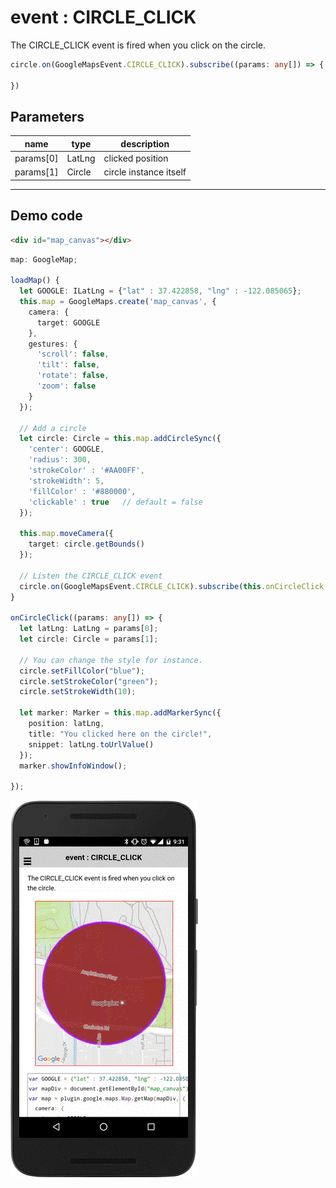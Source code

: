 # event : CIRCLE_CLICK

The CIRCLE_CLICK event is fired when you click on the circle.

```typescript
circle.on(GoogleMapsEvent.CIRCLE_CLICK).subscribe((params: any[]) => {

})
```

## Parameters

name           | type          | description
---------------|---------------|---------------------------------------
params[0]      | LatLng        | clicked position
params[1]      | Circle        | circle instance itself


-----------------------------------------------------------------------

## Demo code

```html
<div id="map_canvas"></div>
```

```typescript
map: GoogleMap;

loadMap() {
  let GOOGLE: ILatLng = {"lat" : 37.422858, "lng" : -122.085065};
  this.map = GoogleMaps.create('map_canvas', {
    camera: {
      target: GOOGLE
    },
    gestures: {
      'scroll': false,
      'tilt': false,
      'rotate': false,
      'zoom': false
    }
  });

  // Add a circle
  let circle: Circle = this.map.addCircleSync({
    'center': GOOGLE,
    'radius': 300,
    'strokeColor' : '#AA00FF',
    'strokeWidth': 5,
    'fillColor' : '#880000',
    'clickable' : true   // default = false
  });

  this.map.moveCamera({
    target: circle.getBounds()
  });

  // Listen the CIRCLE_CLICK event
  circle.on(GoogleMapsEvent.CIRCLE_CLICK).subscribe(this.onCircleClick.bind(this));
}

onCircleClick((params: any[]) => {
  let latLng: LatLng = params[0];
  let circle: Circle = params[1];

  // You can change the style for instance.
  circle.setFillColor("blue");
  circle.setStrokeColor("green");
  circle.setStrokeWidth(10);

  let marker: Marker = this.map.addMarkerSync({
    position: latLng,
    title: "You clicked here on the circle!",
    snippet: latLng.toUrlValue()
  });
  marker.showInfoWindow();

});

```

![](image.gif)
